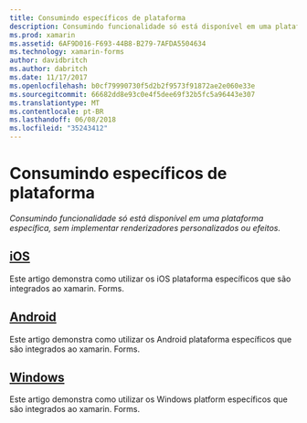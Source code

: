 ```yaml
---
title: Consumindo específicos de plataforma
description: Consumindo funcionalidade só está disponível em uma plataforma específica, sem implementar renderizadores personalizados ou efeitos.
ms.prod: xamarin
ms.assetid: 6AF9D016-F693-44B8-B279-7AFDA5504634
ms.technology: xamarin-forms
author: davidbritch
ms.author: dabritch
ms.date: 11/17/2017
ms.openlocfilehash: b0cf79990730f5d2b2f9573f91872ae2e060e33e
ms.sourcegitcommit: 66682dd8e93c0e4f5dee69f32b5fc5a96443e307
ms.translationtype: MT
ms.contentlocale: pt-BR
ms.lasthandoff: 06/08/2018
ms.locfileid: "35243412"
---
```

# <a name="consuming-platform-specifics"></a>Consumindo específicos de plataforma

_Consumindo funcionalidade só está disponível em uma plataforma específica, sem implementar renderizadores personalizados ou efeitos._

## <a name="iosiosmd"></a>[iOS](ios.md)

Este artigo demonstra como utilizar os iOS plataforma específicos que são integrados ao xamarin. Forms.

## <a name="androidandroidmd"></a>[Android](android.md)

Este artigo demonstra como utilizar os Android plataforma específicos que são integrados ao xamarin. Forms.

## <a name="windowswindowsmd"></a>[Windows](windows.md)

Este artigo demonstra como utilizar os Windows platform específicos que são integrados ao xamarin. Forms.
